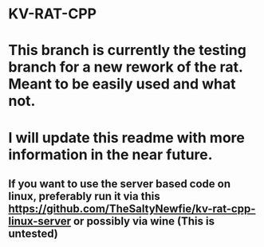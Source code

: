 # KV-RAT-CPP
# This branch is currently the testing branch for a new rework of the rat. Meant to be easily used and what not.
# I will update this readme with more information in the near future.
## If you want to use the server based code on linux, preferably run it via this https://github.com/TheSaltyNewfie/kv-rat-cpp-linux-server or possibly via wine (This is untested)
